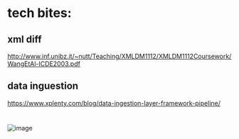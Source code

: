 

# tech bites:

## xml diff

http://www.inf.unibz.it/~nutt/Teaching/XMLDM1112/XMLDM1112Coursework/WangEtAl-ICDE2003.pdf


## data inguestion

https://www.xplenty.com/blog/data-ingestion-layer-framework-pipeline/



#


![image](https://user-images.githubusercontent.com/1906471/121626974-77b6fd00-ca44-11eb-84b4-d9ce1b7c8f9b.png)
